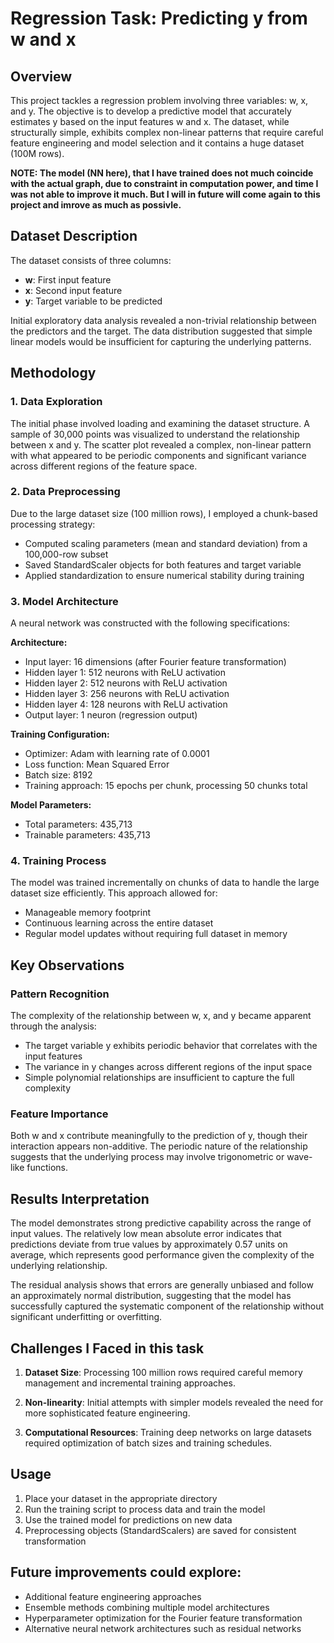 # Regression Task: Predicting y from w and x

## Overview

This project tackles a regression problem involving three variables: w, x, and y. The objective is to develop a predictive model that accurately estimates y based on the input features w and x. The dataset, while structurally simple, exhibits complex non-linear patterns that require careful feature engineering and model selection and it contains a huge dataset (100M rows).

**NOTE: The model (NN here), that I have trained does not much coincide with the actual graph, due to constraint in computation power, and time I was not able to improve it much. But I will in future will come again to this project and imrove as much as possivle.**

## Dataset Description

The dataset consists of three columns:
- **w**: First input feature
- **x**: Second input feature  
- **y**: Target variable to be predicted

Initial exploratory data analysis revealed a non-trivial relationship between the predictors and the target. The data distribution suggested that simple linear models would be insufficient for capturing the underlying patterns.

## Methodology

### 1. Data Exploration

The initial phase involved loading and examining the dataset structure. A sample of 30,000 points was visualized to understand the relationship between x and y. The scatter plot revealed a complex, non-linear pattern with what appeared to be periodic components and significant variance across different regions of the feature space.



### 2. Data Preprocessing

Due to the large dataset size (100 million rows), I employed a chunk-based processing strategy:

- Computed scaling parameters (mean and standard deviation) from a 100,000-row subset
- Saved StandardScaler objects for both features and target variable
- Applied standardization to ensure numerical stability during training

### 3. Model Architecture

A neural network was constructed with the following specifications:

**Architecture:**
- Input layer: 16 dimensions (after Fourier feature transformation)
- Hidden layer 1: 512 neurons with ReLU activation
- Hidden layer 2: 512 neurons with ReLU activation
- Hidden layer 3: 256 neurons with ReLU activation
- Hidden layer 4: 128 neurons with ReLU activation
- Output layer: 1 neuron (regression output)

**Training Configuration:**
- Optimizer: Adam with learning rate of 0.0001
- Loss function: Mean Squared Error
- Batch size: 8192
- Training approach: 15 epochs per chunk, processing 50 chunks total

**Model Parameters:**
- Total parameters: 435,713
- Trainable parameters: 435,713

### 4. Training Process

The model was trained incrementally on chunks of data to handle the large dataset size efficiently. This approach allowed for:
- Manageable memory footprint
- Continuous learning across the entire dataset
- Regular model updates without requiring full dataset in memory


## Key Observations

### Pattern Recognition

The complexity of the relationship between w, x, and y became apparent through the analysis:

- The target variable y exhibits periodic behavior that correlates with the input features
- The variance in y changes across different regions of the input space
- Simple polynomial relationships are insufficient to capture the full complexity

### Feature Importance

Both w and x contribute meaningfully to the prediction of y, though their interaction appears non-additive. The periodic nature of the relationship suggests that the underlying process may involve trigonometric or wave-like functions.




## Results Interpretation

The model demonstrates strong predictive capability across the range of input values. The relatively low mean absolute error indicates that predictions deviate from true values by approximately 0.57 units on average, which represents good performance given the complexity of the underlying relationship.

The residual analysis shows that errors are generally unbiased and follow an approximately normal distribution, suggesting that the model has successfully captured the systematic component of the relationship without significant underfitting or overfitting.

## Challenges I Faced in this task

1.  **Dataset Size**: Processing 100 million rows required careful memory management and incremental training approaches.

2. **Non-linearity**: Initial attempts with simpler models revealed the need for more sophisticated feature engineering.

3. **Computational Resources**: Training deep networks on large datasets required optimization of batch sizes and training schedules.

## Usage

1. Place your dataset in the appropriate directory
2. Run the training script to process data and train the model
3. Use the trained model for predictions on new data
4. Preprocessing objects (StandardScalers) are saved for consistent transformation


## Future improvements could explore:
- Additional feature engineering approaches
- Ensemble methods combining multiple model architectures
- Hyperparameter optimization for the Fourier feature transformation
- Alternative neural network architectures such as residual networks

